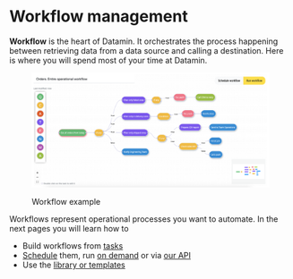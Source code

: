 # Workflow management

**Workflow** is the heart of Datamin. It orchestrates the process happening between retrieving data from a data source and calling a destination. Here is where you will spend most of your time at Datamin.

<figure><img src="../.gitbook/assets/Screenshot 2022-07-29 at 22.41.00.png" alt=""><figcaption><p>Workflow example</p></figcaption></figure>

Workflows represent operational processes you want to automate. In the next pages you will learn how to

* Build workflows from [tasks](tasks-ip.md)
* [Schedule](running-and-scheduling-workflows.md#automatically-by-a-schedule) them, run [on demand](running-and-scheduling-workflows.md#manually-on-demand) or via [our API](running-and-scheduling-workflows.md#automatically-via-api.)
* Use the [library or templates](library-of-templates-ip.md)
